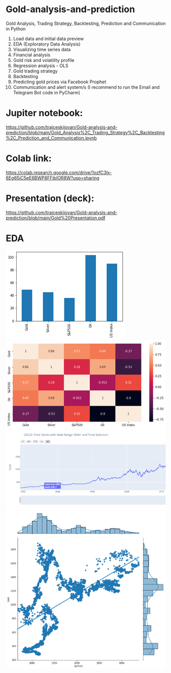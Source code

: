 # Gold-analysis-and-prediction

Gold Analysis, Trading Strategy, Backtesting, Prediction and Communication in Python

1. Load data and initial data preview
2. EDA (Exploratory Data Analysis)
3. Visualizing time series data
4. Financial analysis
5. Gold risk and volatility profile
6. Regression analysis - OLS
7. Gold trading strategy
8. Backtesting
9. Predicting gold prices via Facebook Prophet
10. Communication and alert system/s (I recommend to run the Email and Telegram Bot code in PyCharm)

# Jupiter notebook:
https://github.com/trajceskijovan/Gold-analysis-and-prediction/blob/main/Gold_Analysis%2C_Trading_Strategy%2C_Backtesting%2C_Prediction_and_Communication.ipynb

# Colab link: 
https://colab.research.google.com/drive/1ozfC3lx-6Eg65iC5eE6BWP8FFibIOR8W?usp=sharing

# Presentation (deck): 
https://github.com/trajceskijovan/Gold-analysis-and-prediction/blob/main/Gold%20Presentation.pdf


# EDA
![](1.png)
![](2.png)
![](3.png)
![](4.png)





